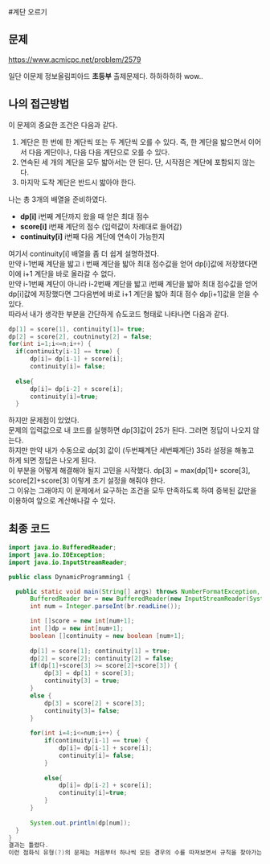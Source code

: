 #계단 오르기
## 문제
https://www.acmicpc.net/problem/2579

일단 이문제 정보올림피아드 __초등부__ 출제문제다. 하하하하하 wow..

## 나의 접근방법
이 문제의 중요한 조건은 다음과 같다. 

1. 계단은 한 번에 한 계단씩 또는 두 계단씩 오를 수 있다. 즉, 한 계단을 밟으면서 이어서 다음 계단이나, 다음 다음 계단으로 오를 수 있다.   
2. 연속된 세 개의 계단을 모두 밟아서는 안 된다. 단, 시작점은 계단에 포함되지 않는다.   
3. 마지막 도착 계단은 반드시 밟아야 한다.  

나는 총 3개의 배열을 준비하였다.   
*  __dp[i]__ i번째 계단까지 왔을 때 얻은 최대 점수
* __score[i]__ i번째 계단의 점수 (입력값이 차례대로 들어감)
* __continuity[i]__ i번째 다음 계단에 연속이 가능한지   

여기서 continuity[i] 배열을 좀 더 쉽게 설명하겠다.    
만약 i-1번째 계단을 밟고 i 번째 계단을 밟아 최대 점수값을 얻어 dp[i]값에 저장했다면 이에 i+1 계단을 바로 올라갈 수 없다.   
만약 i-1번째 계단이 아니라 i-2번째 계단을 밟고 i번째 계단을 밟아 최대 점수값을 얻어 dp[i]값에 저장했다면 그다음번에 바로 i+1 계단을 밟아 최대 점수 dp[i+1]값을 얻을 수 있다.   
따라서 내가 생각한 부분을 간단하게 슈도코드 형태로 나타나면 다음과 같다.
  
  ``` java
  dp[1] = score[1], continuity[1]= true;
  dp[2] = score[2], coutninuty[2] = false;
  for(int i=1;i<=n;i++) {
    if(continuity[i-1] == true) {
        dp[i]= dp[i-1] + score[i];
        continuity[i]= false;
    
    else{
        dp[i]= dp[i-2] + score[i];
        continuity[i]=true;
    }
  ```
하지만 문제점이 있었다.   
문제의 입력값으로 내 코드를 실행하면 dp[3]값이 25가 된다. 그러면 정답이 나오지 않는다.   
하지만 만약 내가 수동으로 dp[3] 값이 (두번째계단 세번째계단) 35라 설정을 해놓고 하게 되면 정답은 나오게 된다.   
이 부분을 어떻게 해결해야 될지 고민을 시작했다. 
  dp[3] = max(dp[1]+ score[3], score[2]+score[3] 
이렇게 초기 설정을 해줘야 한다.   
그 이유는 그래야지 이 문제에서 요구하는 조건을 모두 만족하도록 하여 중복된 값만을 이용하여 앞으로 계산해나갈 수 있다. 

## 최종 코드
  ``` java
  import java.io.BufferedReader;
import java.io.IOException;
import java.io.InputStreamReader;

public class DynamicProgramming1 {

	public static void main(String[] args) throws NumberFormatException, IOException {
		BufferedReader br = new BufferedReader(new InputStreamReader(System.in));
		int num = Integer.parseInt(br.readLine());

		int []score = new int[num+1];
		int []dp = new int[num+1];
		boolean []continuity = new boolean [num+1];
		
		dp[1] = score[1]; continuity[1] = true;
		dp[2] = score[2]; continuity[2] = false;
		if(dp[1]+score[3] >= score[2]+score[3]) {
			dp[3] = dp[1] + score[3];
			continuity[3] = true;
		}
		else {
			dp[3] = score[2] + score[3];
			continuity[3]= false;
		}
		
		for(int i=4;i<=num;i++) {
		    if(continuity[i-1] == true) {
		        dp[i]= dp[i-1] + score[i];
		        continuity[i]= false;
		    }
		    
		    else{
		        dp[i]= dp[i-2] + score[i];
		        continuity[i]=true;
		    }
		}
		
		System.out.println(dp[num]);
	}
}
결과는 틀렸다. 
이런 점화식 유형(?)의 문제는 처음부터 하나씩 모든 경우의 수를 따져보면서 규칙을 찾아가는 것이 해답인 것 같다.    
